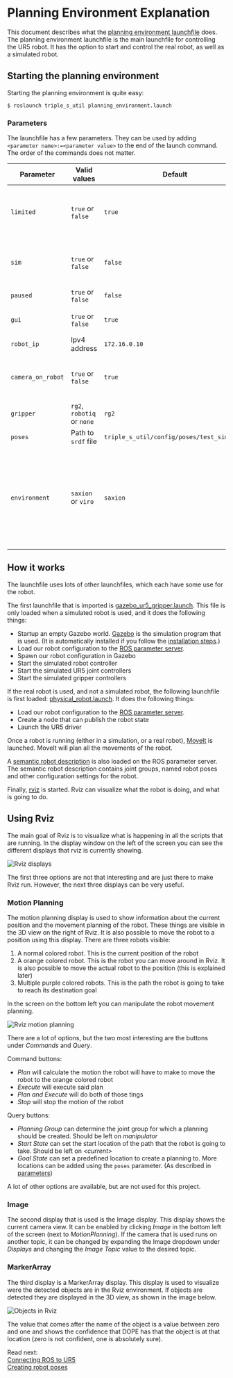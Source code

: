 # Planning Environment Explanation
This document describes what the [planning environment launchfile](../triple_s_util/launch/planning_environment.launch) does. The planning environment launchfile is the main launchfile for controlling the UR5 robot. It has the option to start and control the real robot, as well as a simulated robot.

## Starting the planning environment
Starting the planning environment is quite easy:
```
$ roslaunch triple_s_util planning_environment.launch
```

### Parameters
The launchfile has a few parameters. They can be used by adding `<parameter name>:=<parameter value>` to the end of the launch command. The order of the commands does not matter.

| Parameter | Valid values | Default | Explanation |
|---|---|---|---|
| `limited` | `true` or `false`  | `true` |Limit joint movement to `[-pi, pi]`. This makes it easier for MoveIt to plan movements, but sometimes causes weird movements |
| `sim` | `true` or `false` | `false` | Enable or disable the simulation. If the simulation is running, no real robot can be controlled |
| `paused` | `true` or `false` | `false` | Start the simulation paused |
| `gui` | `true` or `false` | `true` | Launch the Gazebo simulation UI (simulation only) |
| `robot_ip` | Ipv4 address | `172.16.0.10` | Ip address of the real robot (real robot only) |
| `camera_on_robot` | `true` or `false` | `true` | Launches the robot with the camera connected to the robot. If set to false, the camera is static in the world |
| `gripper` | `rg2`, `robotiq` or `none` | `rg2` | The gripper to put on the robot |
| `poses` | Path to `srdf` file | `triple_s_util/config/poses/test_sim.srdf` | Path to an `srdf` file that contains pose definitions |
| `environment` | `saxion` or `viro` | `saxion` | The environment to put the robot in. If the `viro` environment is loaded, make sure to copy all of the [table model files of Teams](https://teams.microsoft.com/_#/school/files/Automated%20Bin%20Picking%20with%20a%20Cobot?threadId=19%3A5da6c3f517af41d690e7a41124fc332f%40thread.tacv2&ctx=channel&context=VIRO%2520Table%2520Gazebo&rootfolder=%252Fteams%252Fo365-team050700-AutomatedBinPickingwithaCobot%252FShared%2520Documents%252FAutomated%2520Bin%2520Picking%2520with%2520a%2520Cobot%252FSolidworks%2520Models%252FVIRO%2520Table%2520Gazebo) (`Automated Bin Picking with a Cobot/Solidworks Models/VIRO Table Gazebo`) and place them in the `triple_s_util/meshes/viro` folder. |

## How it works
The launchfile uses lots of other launchfiles, which each have some use for the robot.

The first launchfile that is imported is [gazebo_ur5_gripper.launch](../triple_s_util/launch/gazebo_ur5_gripper.launch). This file is only loaded when a simulated robot is used, and it does the following things:
 - Startup an empty Gazebo world. [Gazebo](http://gazebosim.org/) is the simulation program that is used. (It is automatically installed if you follow the [installation steps](Installation.md).)
 - Load our robot configuration to the [ROS parameter server](http://wiki.ros.org/Parameter%20Server).
 - Spawn our robot configuration in Gazebo
 - Start the simulated robot controller
 - Start the simulated UR5 joint controllers
 - Start the simulated gripper controllers

If the real robot is used, and not a simulated robot, the following launchfile is first loaded: [physical_robot.launch](../triple_s_util/launch/physical_robot.launch). It does the following things:
 - Load our robot configuration to the [ROS parameter server](http://wiki.ros.org/Parameter%20Server).
 - Create a node that can publish the robot state
 - Launch the UR5 driver

Once a robot is running (either in a simulation, or a real robot), [MoveIt](https://moveit.ros.org/) is launched. MoveIt will plan all the movements of the robot.

A [semantic robot description](http://wiki.ros.org/srdf) is also loaded on the ROS parameter server. The semantic robot description contains joint groups, named robot poses and other configuration settings for the robot.

Finally, [rviz](http://wiki.ros.org/rviz) is started. Rviz can visualize what the robot is doing, and what is going to do.

## Using Rviz
The main goal of Rviz is to visualize what is happening in all the scripts that are running. In the display window on the left of the screen you can see the different displays that rviz is currently showing.

![Rviz displays](resources/rviz_displays.png)

The first three options are not that interesting and are just there to make Rviz run. However, the next three displays can be very useful.

### Motion Planning

The motion planning display is used to show information about the current position and the movement planning of the robot. These things are visible in the 3D view on the right of Rviz. It is also possible to move the robot to a position using this display. There are three robots visible:
 
 1. A normal colored robot. This is the current position of the robot
 2. A orange colored robot. This is the robot you can move around in Rviz. It is also possible to move the actual robot to the position (this is explained later)
 3. Multiple purple colored robots. This is the path the robot is going to take to reach its destination goal

In the screen on the bottom left you can manipulate the robot movement planning.

![Rviz motion planning](resources/rviz_motion_planning.png)

There are a lot of options, but the two most interesting are the buttons under *Commands* and *Query*.

Command buttons:
 - *Plan* will calculate the motion the robot will have to make to move the robot to the orange colored robot
 - *Execute* will execute said plan
 - *Plan and Execute* will do both of those tings
 - *Stop* will stop the motion of the robot

Query buttons:
 - *Planning Group* can determine the joint group for which a planning should be created. Should be left on *manipulator*
 - *Start State* can set the start location of the path that the robot is going to take. Should be left on *\<current\>*
 - *Goal State* can set a predefined location to create a planning to. More locations can be added using the `poses` parameter. (As described in [parameters](#parameters))

A lot of other options are available, but are not used for this project.

### Image
The second display that is used is the Image display. This display shows the current camera view. It can be enabled by clicking *Image* in the bottom left of the screen (next to *MotionPlanning*). If the camera that is used runs on another topic, it can be changed by expanding the Image dropdown under *Displays* and changing the *Image Topic* value to the desired topic.

### MarkerArray
The third display is a MarkerArray display. This display is used to visualize were the detected objects are in the Rviz environment. If objects are detected they are displayed in the 3D view, as shown in the image below.

![Objects in Rviz](resources/object_in_rviz.jpeg)

The value that comes after the name of the object is a value between zero and one and shows the confidence that DOPE has that the object is at that location (zero is not confident, one is absolutely sure).

Read next:  
[Connecting ROS to UR5](Connecting%20ROS%20to%20UR5.md)  
[Creating robot poses](Creating%20robot%20poses.md)
